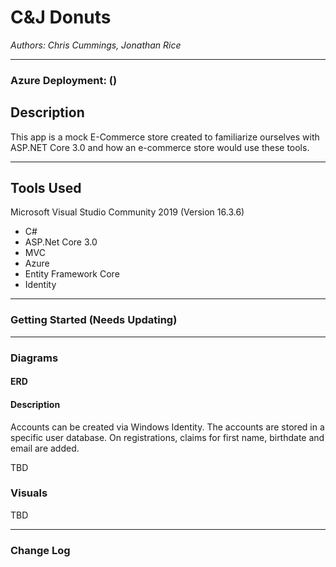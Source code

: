 # C&J Donuts

*Authors: Chris Cummings, Jonathan Rice*

----

### Azure Deployment: ()

## Description
This app is a mock E-Commerce store created to familiarize ourselves with
ASP.NET Core 3.0 and how an e-commerce store would use these tools.

---

## Tools Used
Microsoft Visual Studio Community 2019 (Version 16.3.6)

- C#
- ASP.Net Core 3.0
- MVC
- Azure
- Entity Framework Core
- Identity

---

### Getting Started (Needs Updating)


---

### Diagrams
#### ERD


#### Description

Accounts can be created via Windows Identity. The accounts are stored in
a specific user database. On registrations, claims for first name, birthdate
and email are added.

TBD

### Visuals

TBD


---



### Change Log 

